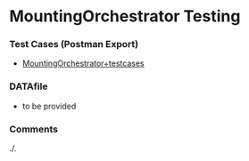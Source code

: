 # MountingOrchestrator Testing

### Test Cases (Postman Export)
- [MountingOrchestrator+testcases](./MountingOrchestrator+testcases.json)

### DATAfile
- to be provided

### Comments
./.
